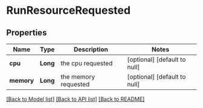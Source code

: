 # RunResourceRequested
## Properties

Name | Type | Description | Notes
------------ | ------------- | ------------- | -------------
**cpu** | **Long** | the cpu requested | [optional] [default to null]
**memory** | **Long** | the memory requested | [optional] [default to null]

[[Back to Model list]](../README.md#documentation-for-models) [[Back to API list]](../README.md#documentation-for-api-endpoints) [[Back to README]](../README.md)

